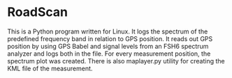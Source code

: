 # RoadScan
 This is a Python program written for Linux. It logs the spectrum of the predefined frequency band in
relation to GPS position. It reads out GPS position by using GPS Babel and signal levels from an FSH6 spectrum analyzer and logs both in the file. For every measurement position, the spectrum plot was created. There is also maplayer.py utility for creating the KML file of the measurement.
